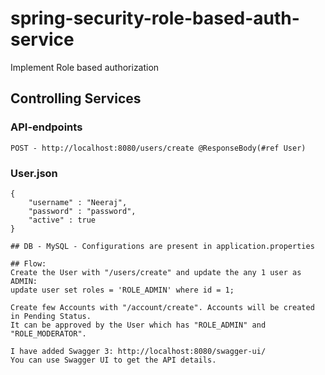# spring-security-role-based-auth-service
Implement Role based authorization

## Controlling Services
### API-endpoints
```
POST - http://localhost:8080/users/create @ResponseBody(#ref User)
```
### User.json
```
{
    "username" : "Neeraj",
    "password" : "password",
    "active" : true
}
```
```
## DB - MySQL - Configurations are present in application.properties

## Flow:
Create the User with "/users/create" and update the any 1 user as ADMIN:
update user set roles = 'ROLE_ADMIN' where id = 1;

Create few Accounts with "/account/create". Accounts will be created in Pending Status.
It can be approved by the User which has "ROLE_ADMIN" and "ROLE_MODERATOR".
```

```
I have added Swagger 3: http://localhost:8080/swagger-ui/
You can use Swagger UI to get the API details.
```
